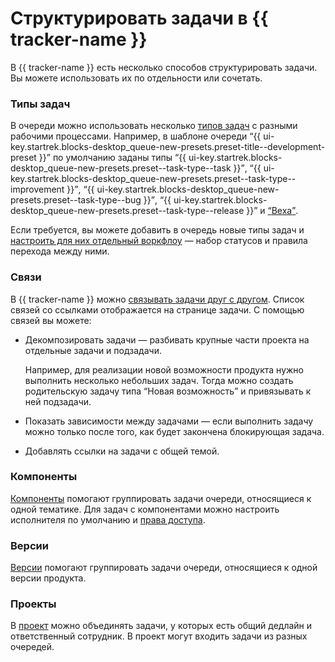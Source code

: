 # Структурировать задачи в {{ tracker-name }}

В {{ tracker-name }} есть несколько способов структурировать задачи. Вы можете использовать их по отдельности или сочетать.

### Типы задач

В очереди можно использовать несколько [типов задач](manager/add-ticket-type.md) с разными рабочими процессами. Например, в шаблоне очереди <q>{{ ui-key.startrek.blocks-desktop_queue-new-presets.preset-title--development-preset }}</q> по умолчанию заданы типы <q>{{ ui-key.startrek.blocks-desktop_queue-new-presets.preset--task-type--task }}</q>, <q>{{ ui-key.startrek.blocks-desktop_queue-new-presets.preset--task-type--improvement }}</q>, <q>{{ ui-key.startrek.blocks-desktop_queue-new-presets.preset--task-type--bug }}</q>, <q>{{ ui-key.startrek.blocks-desktop_queue-new-presets.preset--task-type--release }}</q> и [<q>Веха</q>](manager/milestones.md).

Если требуется, вы можете добавить в очередь новые типы задач и [настроить для них отдельный воркфлоу](manager/add-workflow.md) — набор статусов и правила перехода между ними.

### Связи

В {{ tracker-name }} можно [связывать задачи друг с другом](user/ticket-links.md). Список связей со ссылками отображается на странице задачи. С помощью связей вы можете:

- Декомпозировать задачи — разбивать крупные части проекта на отдельные задачи и подзадачи.

    Например, для реализации новой возможности продукта нужно выполнить несколько небольших задач. Тогда можно создать родительскую задачу типа <q>Новая возможность</q> и привязывать к ней подзадачи.

- Показать зависимости между задачами — если выполнить задачу можно только после того, как будет закончена блокирующая задача.

- Добавлять ссылки на задачи с общей темой.

### Компоненты

[Компоненты](manager/components.md) помогают группировать задачи очереди, относящиеся к одной тематике. Для задач с компонентами можно настроить исполнителя по умолчанию и [права доступа](manager/queue-access.md#access-components).

### Версии

[Версии](manager/versions.md) помогают группировать задачи очереди, относящиеся к одной версии продукта.

### Проекты

В [проект](manager/project-new.md) можно объединять задачи, у которых есть общий дедлайн и ответственный сотрудник. В проект могут входить задачи из разных очередей.